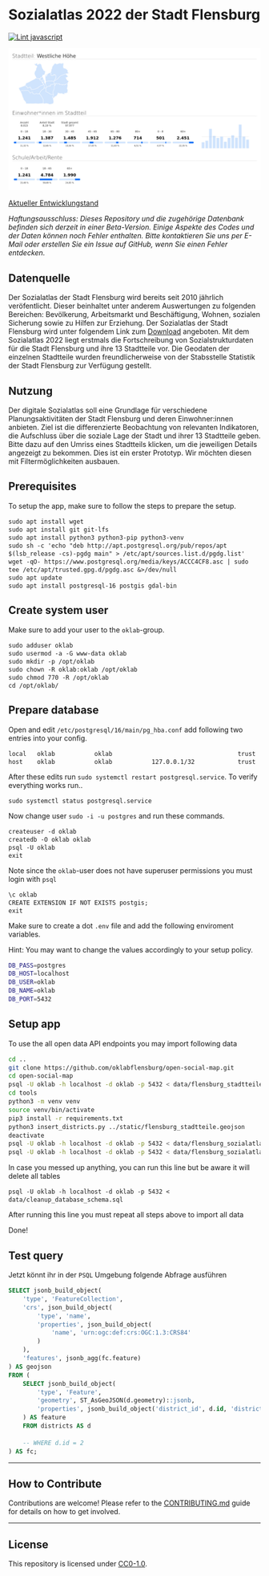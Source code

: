 # Sozialatlas 2022 der Stadt Flensburg

[![Lint javascript](https://github.com/oklabflensburg/open-social-map/actions/workflows/lint-js.yml/badge.svg)](https://github.com/oklabflensburg/open-social-map/actions/workflows/lint-js.yml)


![Screenshot Dashboard Sozialatlas](https://raw.githubusercontent.com/oklabflensburg/open-social-map/main/wiki/screenshot_dashboard.jpg)

[Aktueller Entwicklungstand](https://dev.sozialatlas.oklabflensburg.de)

_Haftungsausschluss: Dieses Repository und die zugehörige Datenbank befinden sich derzeit in einer Beta-Version. Einige Aspekte des Codes und der Daten können noch Fehler enthalten. Bitte kontaktieren Sie uns per E-Mail oder erstellen Sie ein Issue auf GitHub, wenn Sie einen Fehler entdecken._


## Datenquelle

Der Sozialatlas der Stadt Flensburg wird bereits seit 2010 jährlich veröfentlicht. Dieser beinhaltet unter anderem Auswertungen zu folgenden Bereichen: Bevölkerung, Arbeitsmarkt und Beschäftigung, Wohnen, sozialen Sicherung sowie zu Hilfen zur Erziehung. Der Sozialatlas der Stadt Flensburg wird unter folgendem Link zum [Download](https://www.flensburg.de/Leben-Soziales/Familie-Soziales/Sozialatlas) angeboten. Mit dem Sozialatlas 2022 liegt erstmals die Fortschreibung von Sozialstrukturdaten für die Stadt Flensburg und ihre 13 Stadtteile vor. Die Geodaten der einzelnen Stadtteile wurden freundlicherweise von der Stabsstelle Statistik der Stadt Flensburg zur Verfügung gestellt.


## Nutzung

Der digitale Sozialatlas soll eine Grundlage für verschiedene Planungsaktivitäten der Stadt Flensburg und deren Einwohner:innen anbieten. Ziel ist die differenzierte Beobachtung von relevanten Indikatoren, die Aufschluss über die soziale Lage der Stadt und ihrer 13 Stadtteile geben. Bitte dazu auf den Umriss eines Stadtteils klicken, um die jeweiligen Details angezeigt zu bekommen. Dies ist ein erster Prototyp. Wir möchten diesen mit Filtermöglichkeiten ausbauen.


## Prerequisites

To setup the app, make sure to follow the steps to prepare the setup.

```
sudo apt install wget
sudo apt install git git-lfs
sudo apt install python3 python3-pip python3-venv
sudo sh -c 'echo "deb http://apt.postgresql.org/pub/repos/apt $(lsb_release -cs)-pgdg main" > /etc/apt/sources.list.d/pgdg.list'
wget -qO- https://www.postgresql.org/media/keys/ACCC4CF8.asc | sudo tee /etc/apt/trusted.gpg.d/pgdg.asc &>/dev/null
sudo apt update
sudo apt install postgresql-16 postgis gdal-bin
```


## Create system user

Make sure to add your user to the `oklab`-group.

```
sudo adduser oklab
sudo usermod -a -G www-data oklab
sudo mkdir -p /opt/oklab
sudo chown -R oklab:oklab /opt/oklab
sudo chmod 770 -R /opt/oklab
cd /opt/oklab/
```


## Prepare database

Open and edit `/etc/postgresql/16/main/pg_hba.conf` add following two entries into your config.

```
local   oklab           oklab                                   trust
host    oklab           oklab           127.0.0.1/32            trust
```

After these edits run `sudo systemctl restart postgresql.service`. To verify everything works run..

```
sudo systemctl status postgresql.service
```


Now change user `sudo -i -u postgres` and run these commands.

```
createuser -d oklab
createdb -O oklab oklab
psql -U oklab
exit
```

Note since the `oklab`-user does not have superuser permissions you must login with `psql`

```
\c oklab
CREATE EXTENSION IF NOT EXISTS postgis;
exit
```


Make sure to create a dot `.env` file and add the following enviroment variables. 

Hint: You may want to change the values accordingly to your setup policy.

```sh
DB_PASS=postgres
DB_HOST=localhost
DB_USER=oklab
DB_NAME=oklab
DB_PORT=5432
```


## Setup app

To use the all open data API endpoints you may import following data

```sh
cd ..
git clone https://github.com/oklabflensburg/open-social-map.git
cd open-social-map
psql -U oklab -h localhost -d oklab -p 5432 < data/flensburg_stadtteile.sql
cd tools
python3 -m venv venv
source venv/bin/activate
pip3 install -r requirements.txt
python3 insert_districts.py ../static/flensburg_stadtteile.geojson
deactivate
psql -U oklab -h localhost -d oklab -p 5432 < data/flensburg_sozialatlas.sql
psql -U oklab -h localhost -d oklab -p 5432 < data/flensburg_sozialatlas_metadaten.sql
```

In case you messed up anything, you can run this line but be aware it will delete all tables

```
psql -U oklab -h localhost -d oklab -p 5432 < data/cleanup_database_schema.sql
```

After running this line you must repeat all steps above to import all data


Done!


## Test query
Jetzt könnt ihr in der `PSQL` Umgebung folgende Abfrage ausführen


```sql
SELECT jsonb_build_object(
    'type', 'FeatureCollection',
    'crs', json_build_object(
        'type', 'name',
        'properties', json_build_object(
            'name', 'urn:ogc:def:crs:OGC:1.3:CRS84'
        )
    ),
    'features', jsonb_agg(fc.feature)
) AS geojson
FROM (
    SELECT jsonb_build_object(
        'type', 'Feature',
        'geometry', ST_AsGeoJSON(d.geometry)::jsonb,
        'properties', jsonb_build_object('district_id', d.id, 'district_name', d.name)
    ) AS feature
    FROM districts AS d

    -- WHERE d.id = 2
) AS fc;
```


---


## How to Contribute

Contributions are welcome! Please refer to the [CONTRIBUTING.md](CONTRIBUTING.md) guide for details on how to get involved.


---


## License

This repository is licensed under [CC0-1.0](LICENSE).

